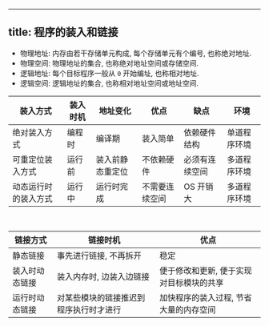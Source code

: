
---
title: 程序的装入和链接
---

- 物理地址: 内存由若干存储单元构成, 每个存储单元有个编号, 也称绝对地址. 
- 物理空间: 物理地址的集合, 也称绝对地址空间或存储空间. 
- 逻辑地址: 每个目标程序一般从 `0` 开始编址, 也称相对地址. 
- 逻辑空间: 逻辑地址的集合, 也称相对地址空间或地址空间. 

| 装入方式 | 装入时机 | 地址变化 | 优点 | 缺点 | 环境 |
| - | - | - | - | - | - |
| 绝对装入⽅式 | 编程时 | 编译期 | 装入简单 | 依赖硬件结构 | 单道程序环境 |  
| 可重定位装入⽅式 | 运行前 | 装入前静态重定位 | 不依赖硬件 | 必须有连续空间 | 多道程序环境 |
| 动态运⾏时的装入⽅式 | 运行中 | 运行时完成 | 不需要连续空间 | OS 开销大 | 多道程序环境 |

<br>

| 链接方式 | 链接时机 | 优点 |
| - | - | - |
| 静态链接 |  事先进⾏链接, 不再拆开 | 稳定 |
| 装入时动态链接 | 装入内存时, 边装入边链接 | 便于修改和更新, 便于实现对⽬标模块的共享 |
| 运⾏时动态链接 |  对某些模块的链接推迟到程序执⾏时才进⾏ | 加快程序的装入过程, 节省⼤量的内存空间 | | 
